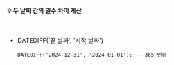 <h4 id="💡-두-날짜-간의-일수-차이-계산">💡 두 날짜 간의 일수 차이 계산</h4>
<br />

<ul>
<li>DATEDIFF('끝 날짜', '시작 날짜')<pre><code class="language-SQL">DATEDIFF('2024-12-31', '2024-01-01'); ---365 반환</code></pre>
</li>
</ul>
